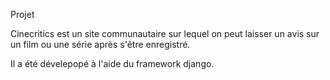 Projet

Cinecritics est un site communautaire sur lequel on peut laisser un avis sur un film ou une série après s'être enregistré.

Il a été dévelepopé à l'aide du framework django.
